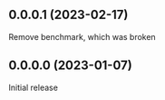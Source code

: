 ## 0.0.0.1 (2023-02-17)

Remove benchmark, which was broken

## 0.0.0.0 (2023-01-07)

Initial release

